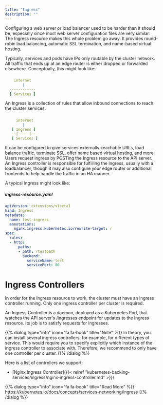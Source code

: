 ```yaml
---
title: "Ingress"
description: ""
---
```

Configuring a web server or load balancer used to be harder than it should be, especially since most web server configuration files are very similar. The Ingress resource makes this whole problem go away. It provides round-robin load balancing, automatic SSL termination, and name-based virtual hosting.

Typically, services and pods have IPs only routable by the cluster network. All traffic that ends up at an edge router is either dropped or forwarded elsewhere. Conceptually, this might look like:


#####
```yaml
    internet
        |
  ------------
  [ Services ]
```

An Ingress is a collection of rules that allow inbound connections to reach the cluster services.


#####
```yaml
     internet
        |
   [ Ingress ]
   --|-----|--
   [ Services ]
```

It can be configured to give services externally-reachable URLs, load balance traffic, terminate SSL, offer name based virtual hosting, and more. Users request ingress by POSTing the Ingress resource to the API server. An Ingress controller is responsible for fulfilling the Ingress, usually with a loadbalancer, though it may also configure your edge router or additional frontends to help handle the traffic in an HA manner.

A typical Ingress might look like:

##### ingress-resource.yaml
```yaml
apiVersion: extensions/v1beta1
kind: Ingress
metadata:
  name: test-ingress
  annotations:
    nginx.ingress.kubernetes.io/rewrite-target: /
spec:
  rules:
  - http:
      paths:
      - path: /testpath
        backend:
          serviceName: test
          servicePort: 80
```


# Ingress Controllers

In order for the Ingress resource to work, the cluster must have an Ingress controller running. Only one ingress controller per cluster is required.

An Ingress Controller is a daemon, deployed as a Kubernetes Pod, that watches the API server's /ingresses endpoint for updates to the Ingress resource. Its job is to satisfy requests for Ingresses.

{{% dialog type="info" icon="fa fa-book" title="Note" %}}
In theory, you can install several ingress controllers, for example, for different types of service.
This would require you to specify explicitly which instance of the ingress controller to associate with. Therefore, we recommend to only have one controller per cluster.
{{% /dialog %}}

Here is a list of controllers we support:

* [Nginx Ingress Controller]({{< relref "kubernetes-backing-services/ingress/nginx-ingress-controller.md" >}})

{{% dialog type="info" icon="fa fa-book" title="Read More" %}}
https://kubernetes.io/docs/concepts/services-networking/ingress
{{% /dialog %}}
